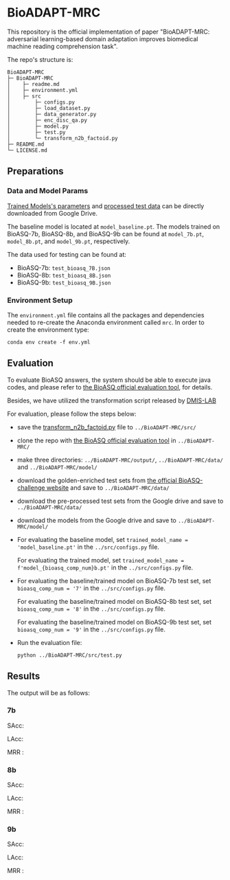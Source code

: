 # BioADAPT-MRC

This repository is the official implementation of paper "BioADAPT-MRC: adversarial learning-based domain adaptation improves biomedical machine reading comprehension task". 

The repo's structure is:

```
BioADAPT-MRC
├─ BioADAPT-MRC
│    ├─ readme.md
│    ├─ environment.yml
│    ├─ src
│        ├─ configs.py
│        ├─ load_dataset.py
│        ├─ data_generator.py
│        ├─ enc_disc_qa.py
│        ├─ model.py
│        ├─ test.py
│        └─ transform_n2b_factoid.py
├─ README.md
└─ LICENSE.md
```

## Preparations

### Data and Model Params

[Trained Models's parameters](https://drive.google.com/drive/folders/17769XOnmhp9H0t_4E0EAUb4Th7F0z6z1?usp=sharing)
 and [processed test data](https://drive.google.com/drive/folders/1YxGEJiURH49Twl_rj6AlJK9zeVWdNfa0?usp=sharing) can be directly downloaded from Google Drive.

The baseline model is located at `model_baseline.pt`. The models trained on BioASQ-7b, BioASQ-8b, and BioASQ-9b can be found at `model_7b.pt`, `model_8b.pt`, and `model_9b.pt`, respectively.

The data used for testing can be found at:
* BioASQ-7b: `test_bioasq_7B.json`
* BioASQ-8b: `test_bioasq_8B.json`
* BioASQ-9b: `test_bioasq_9B.json`

### Environment Setup

The `environment.yml` file contains all the packages and dependencies needed to re-create the Anaconda
environment called `mrc`. In order to create the environment type: 

```
conda env create -f env.yml
```

## Evaluation

To evaluate BioASQ answers, the system should be able to execute java codes, and please refer to [the BioASQ official evaluation tool](https://github.com/BioASQ/Evaluation-Measures), for details.

Besides, we have utilized the transformation script released by [DMIS-LAB](https://github.com/dmis-lab/bioasq-biobert/tree/v1.0/biocodes)

For evaluation, please follow the steps below:

* save the [transform_n2b_factoid.py](https://github.com/dmis-lab/bioasq8b/blob/master/factoid/biocodes/transform_n2b_factoid.py
) file to `../BioADAPT-MRC/src/`
* clone the repo with [the BioASQ official evaluation tool](https://github.com/BioASQ/Evaluation-Measures) in `../BioADAPT-MRC/`
* make three directories: `../BioADAPT-MRC/output/`, `../BioADAPT-MRC/data/` and `../BioADAPT-MRC/model/`
* download the golden-enriched test sets from [the official BioASQ-challenge website](http://participants-area.bioasq.org/datasets/) and save to `../BioADAPT-MRC/data/`
* download the pre-processed test sets from the Google drive and save to `../BioADAPT-MRC/data/`
* download the models from the Google drive and save to `../BioADAPT-MRC/model/`
* For evaluating the baseline model, set `trained_model_name = 'model_baseline.pt'` in the `../src/configs.py` file.
  
  For evaluating the trained model, set `trained_model_name = f'model_{bioasq_comp_num}b.pt'` in the `../src/configs.py` file.
* For evaluating the baseline/trained model on BioASQ-7b test set, set `bioasq_comp_num = '7'` in the `../src/configs.py` file.
  
  For evaluating the baseline/trained model on BioASQ-8b test set, set `bioasq_comp_num = '8'` in the `../src/configs.py` file.
  
  For evaluating the baseline/trained model on BioASQ-9b test set, set `bioasq_comp_num = '9'` in the `../src/configs.py` file.
* Run the evaluation file:
  ```
  python ../BioADAPT-MRC/src/test.py
  ```

## Results

The output will be as follows:

### 7b
SAcc:

LAcc:

MRR :

### 8b
SAcc:

LAcc:

MRR :

### 9b
SAcc:

LAcc:

MRR :

